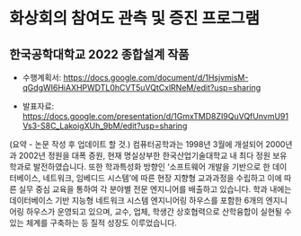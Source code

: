# 화상회의 참여도 관측 및 증진 프로그램
## 한국공학대학교 2022 종합설계 작품
- 수행계획서: https://docs.google.com/document/d/1HsjvmisM-qGdgWI6HiAXHPWDTL0hCVT5uVQtCxlRNeM/edit?usp=sharing

- 발표자료: https://docs.google.com/presentation/d/1GmxTMD8ZI9QuVQfUnvmU91Vs3-S8C_LakoigXUh_9bM/edit?usp=sharing

(요약 - 논문 작성 후 업데이트 할 것.)
컴퓨터공학과는 1998년 3월에 개설되어 2000년과 2002년 정원을 대폭 증원, 현재 명실상부한 한국산업기술대학교 내 최다 정원 보유 학과로 발전하였습니다. 또한 학과특성화 방향인 ‘소프트웨어 개발을 기반으로 한 데이터베이스, 네트워크, 임베디드 시스템’에 따른 현장 지향형 교과과정을 수립하고 이에 따른 실무 중심 교육을 통하여 각 분야별 전문 엔지니어를 배출하고 있습니다.
학과 내에는 데이터베이스 기반 지능형 네트워크 시스템 엔지니어링 하우스를 포함한 6개의 엔지니어링 하우스가 운영되고 있으며, 교수, 업체, 학생간 상호협력으로 산학융합이 실현될 수 있는 체계를 구축하는 등 질적 성장도 이루었습니다. 
